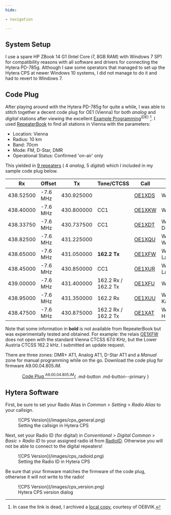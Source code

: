 ```yaml
---
hide:

- navigation

---
```


## System Setup

I use a spare HP ZBook 14 G1 (Intel Core i7, 8GB RAM) with Windows 7 SP1 for compatibility reasons with all software and
drivers for connecting the Hytera PD-785g. Although I saw some operators that managed to set up the Hytera CPS at newer
Windows 10 systems, I did not manage to do it and had to revert to Windows 7.

## Code Plug

After playing around with the Hytera PD-785g for quite a while, I was able to stitch together a decent code plug for
OE1 (Vienna) for both *analog* and *digital* stations after viewing the
excellent [Example Programming](https://dmraustria.at/programmierbeispiel-hytera-pd75/)<sup>(DE)</sup> [^1].
I used [RepeaterBook](https://www.repeaterbook.com/row_repeaters/prox.php) to find all stations in Vienna with
the parameters:

* Location: Vienna
* Radius: 10 km
* Band: 70cm
* Mode: FM, D-Star, DMR
* Operational Status: Confirmed 'on-air' only

This yielded
in [9 repeaters](https://www.repeaterbook.com/row_repeaters/prox_result.php?city=Vienna&lat=&long=&distance=10&Dunit=k&band1=4&band2=&freq=&call=&features%5B%5D=FM&features%5B%5D=DStar&features%5B%5D=DMR&status_id=1&use=%25&order=distance_calc%2C+state_id+ASC) (
4 *analog*, 5 *digital*) which I included in my sample code plug below.

| Rx        | Offset   | Tx         | Tone/CTCSS          | Call                                                                                  | Location            | Mode       |
|-----------|----------|------------|---------------------|---------------------------------------------------------------------------------------|---------------------|------------|
| 438.52500 | -7.6 MHz | 430.925000 |                     | [OE1XDS](https://www.repeaterbook.com/row_repeaters/details.php?state_id=AT&ID=309)   | Wien, AKH           | D-Star     |
| 438.40000 | -7.6 MHz | 430.800000 | CC1                 | [OE1XKW](https://www.repeaterbook.com/row_repeaters/details.php?state_id=AT&ID=11153) | Wien, Mariahilf     | DMR Fusion |
| 438.33750 | -7.6 MHz | 430.737500 | CC1                 | [OE1XDT](https://www.repeaterbook.com/row_repeaters/details.php?state_id=AT&ID=8454)  | Wien, Donauturm     | DMR        |
| 438.82500 | -7.6 MHz | 431.225000 |                     | [OE1XQU](https://www.repeaterbook.com/row_repeaters/details.php?state_id=AT&ID=338)   | Wien, Wienerberg    | D-Star     |
| 438.65000 | -7.6 MHz | 431.050000 | **162.2 Tx**        | [OE1XFW](https://www.repeaterbook.com/row_repeaters/details.php?state_id=AT&ID=319)   | Wien, Laaerberg     | FM         |
| 438.45000 | -7.6 MHz | 430.850000 | CC1                 | [OE1XUR](https://www.repeaterbook.com/row_repeaters/details.php?state_id=AT&ID=12214) | Wien, Laaerberg     | DMR        |
| 439.00000 | -7.6 MHz | 431.400000 | 162.2 Rx / 162.2 Tx | [OE1XFU](https://www.repeaterbook.com/row_repeaters/details.php?state_id=AT&ID=363)   | Wien, Satzberg      | FM         |
| 438.95000 | -7.6 MHz | 431.350000 | 162.2 Rx            | [OE1XUU](https://www.repeaterbook.com/row_repeaters/details.php?state_id=AT&ID=356)   | Wien, Kahlenberg    | FM         |
| 438.47500 | -7.6 MHz | 430.875000 | 162.2 Rx / 162.2 Tx | [OE1XAT](https://www.repeaterbook.com/row_repeaters/details.php?state_id=AT&ID=7147)  | Wien, Hermannskogel | FM         |

Note that some information in **bold** is not available from RepeaterBook but was experimentally tested and obtained.
For example: the relais [OE1XFW](https://www.repeaterbook.com/row_repeaters/details.php?state_id=AT&ID=319)
does not open with the standard Vienna CTCSS 67.0 KHz, but the Lower Austria CTCSS 162.2 kHz. I submitted an update
request.

There are three zones: DMR+ AT1, Analog AT1, D-Star AT1 and a *Manual* zone for manual programming while on the go.
Download the code plug for firmware A9.00.04.805.iM.

<center>

[Code Plug <sup>A9.00.04.805.iM</sup>](assets/PD785g_A9.00.04.805.iM.rcdx){ .md-button .md-button--primary }

</center>

## Hytera Software

First, be sure to set your Radio Alias in *Common* > *Setting* > *Radio Alias* to your callsign.

<figure markdown>
  ![CPS Version](/images/cps_general.png)
  <figcaption>Setting the callsign in Hytera CPS</figcaption>
</figure>

Next, set your Radio ID (for digital) in *Conventional* > *Digital Common* > *Basic* > *Radio ID* to your assigned radio
id from [RadioID](https://radioid.net/). Otherwise you will not be able to connect to the digital repeaters!

<figure markdown>
  ![CPS Version](/images/cps_radioid.png)
  <figcaption>Setting the Radio ID in Hytera CPS</figcaption>
</figure>

Be sure that your firmware matches the firmware of the code plug, otherwise it will not write to the radio!

<figure markdown>
  ![CPS Version](/images/cps_version.png)
  <figcaption>Hytera CPS version dialog</figcaption>
</figure>

[^1]: In case the link is dead, I archived a [local copy](/assets/mirror/Programmierbeispiel_Hytera_PD785-DMR_Österreich.pdf), courtesy of OE8VIK.